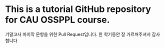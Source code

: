 # This is a tutorial GitHub repository for CAU OSSPPL course.
기말고사 마지막 문항을 위한 Pull Request입니다.
한 학기동안 잘 가르쳐주셔서 감사합니다
